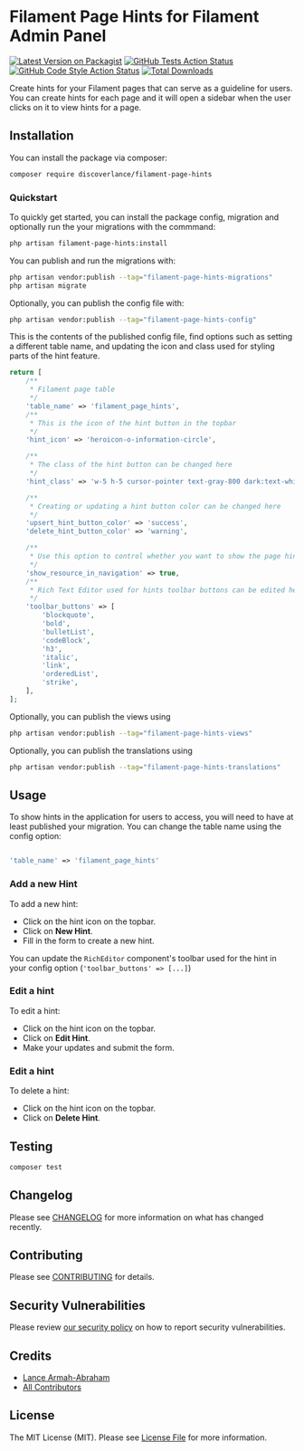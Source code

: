 # Filament Page Hints for Filament Admin Panel

[![Latest Version on Packagist](https://img.shields.io/packagist/v/discoverlance/filament-page-hints.svg?style=flat-square)](https://packagist.org/packages/discoverlance/filament-page-hints)
[![GitHub Tests Action Status](https://img.shields.io/github/actions/workflow/status/discoverlance/filament-page-hints/run-tests.yml?branch=main&label=tests&style=flat-square)](https://github.com/discoverlance/filament-page-hints/actions?query=workflow%3Arun-tests+branch%3Amain)
[![GitHub Code Style Action Status](https://img.shields.io/github/actions/workflow/status/discoverlance/filament-page-hints/fix-php-code-style-issues.yml?branch=main&label=code%20style&style=flat-square)](https://github.com/discoverlance/filament-page-hints/actions?query=workflow%3A"Fix+PHP+code+style+issues"+branch%3Amain)
[![Total Downloads](https://img.shields.io/packagist/dt/discoverlance/filament-page-hints.svg?style=flat-square)](https://packagist.org/packages/discoverlance/filament-page-hints)

Create hints for your Filament pages that can serve as a guideline for users. You can create hints for each page and it will open a sidebar when the user clicks on it to view hints for a page.

## Installation

You can install the package via composer:

```bash
composer require discoverlance/filament-page-hints
```

### Quickstart

To quickly get started, you can install the package config, migration and optionally run the your migrations with the commmand:

```bash
php artisan filament-page-hints:install
```

You can publish and run the migrations with:

```bash
php artisan vendor:publish --tag="filament-page-hints-migrations"
php artisan migrate
```

Optionally, you can publish the config file with:

```bash
php artisan vendor:publish --tag="filament-page-hints-config"
```

This is the contents of the published config file, find options such as setting a different table name, and updating the icon and class used for styling parts of the hint feature.

```php
return [
    /**
     * Filament page table
     */
    'table_name' => 'filament_page_hints',
    /**
     * This is the icon of the hint button in the topbar
     */
    'hint_icon' => 'heroicon-o-information-circle',

    /**
     * The class of the hint button can be changed here
     */
    'hint_class' => 'w-5 h-5 cursor-pointer text-gray-800 dark:text-white',

    /**
     * Creating or updating a hint button color can be changed here
     */
    'upsert_hint_button_color' => 'success',
    'delete_hint_button_color' => 'warning',

    /**
     * Use this option to control whether you want to show the page hint resource in the navigation.
     */
    'show_resource_in_navigation' => true,
    /**
     * Rich Text Editor used for hints toolbar buttons can be edited here.
     */
    'toolbar_buttons' => [
        'blockquote',
        'bold',
        'bulletList',
        'codeBlock',
        'h3',
        'italic',
        'link',
        'orderedList',
        'strike',
    ],
];
```

Optionally, you can publish the views using

```bash
php artisan vendor:publish --tag="filament-page-hints-views"
```

Optionally, you can publish the translations using

```bash
php artisan vendor:publish --tag="filament-page-hints-translations"
```

## Usage

To show hints in the application for users to access, you will need to have at least published your migration. You can change the table name using the config option:

```php

'table_name' => 'filament_page_hints'
```

### Add a new Hint

To add a new hint:

-   Click on the hint icon on the topbar.
-   Click on **New Hint**.
-   Fill in the form to create a new hint.

You can update the `RichEditor` component's toolbar used for the hint in your config option (`'toolbar_buttons' => [...]`)

### Edit a hint

To edit a hint:

-   Click on the hint icon on the topbar.
-   Click on **Edit Hint**.
-   Make your updates and submit the form.

### Edit a hint

To delete a hint:

-   Click on the hint icon on the topbar.
-   Click on **Delete Hint**.

## Testing

```bash
composer test
```

## Changelog

Please see [CHANGELOG](CHANGELOG.md) for more information on what has changed recently.

## Contributing

Please see [CONTRIBUTING](CONTRIBUTING.md) for details.

## Security Vulnerabilities

Please review [our security policy](../../security/policy) on how to report security vulnerabilities.

## Credits

-   [Lance Armah-Abraham](https://github.com/discoverlance-com)
-   [All Contributors](../../contributors)

## License

The MIT License (MIT). Please see [License File](LICENSE.md) for more information.
